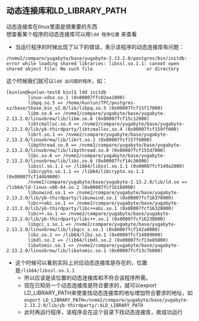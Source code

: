 ## 动态连接库和LD_LIBRARY_PATH
动态连接库在linux里面是很重要的东西  
想查看某个程序的动态连接库可以用`ldd 程序位置` 来查看  
* 当运行程序的时候出现了以下的错误，表示该程序的动态连接库有问题：
```
/nvme2/compare/yugabyte/base/yugabyte-2.13.2.0/postgres/bin/initdb: error while loading shared libraries: libssl.so.1.1: cannot open shared object file: No such file                    or directory
```
这个时候我们就可以`ldd 出问题的程序`，如：
```
[kunlun@kunlun-test8 bin]$ ldd initdb
        linux-vdso.so.1 (0x00007ffc02ea1000)
        libpq.so.5 => /home/kunlun/TPC/postgres-xz/base/tbase_bin_v2.0/lib/libpq.so.5 (0x00007fcf15f17000)
        libm.so.6 => /nvme2/compare/yugabyte/base/yugabyte-2.13.2.0/linuxbrew/lib/libm.so.6 (0x00007fcf15c12000)
        libtcmalloc.so.4 => /nvme2/compare/yugabyte/base/yugabyte-2.13.2.0/lib/yb-thirdparty/libtcmalloc.so.4 (0x00007fcf159ff000)
        librt.so.1 => /nvme2/compare/yugabyte/base/yugabyte-2.13.2.0/linuxbrew/lib/librt.so.1 (0x00007fcf157f6000)
        libpthread.so.0 => /nvme2/compare/yugabyte/base/yugabyte-2.13.2.0/linuxbrew/lib/libpthread.so.0 (0x00007fcf155d7000)
        libc.so.6 => /nvme2/compare/yugabyte/base/yugabyte-2.13.2.0/linuxbrew/lib/libc.so.6 (0x00007fcf14c36000)
        libssl.so.1.1 => /lib64/libssl.so.1.1 (0x00007fcf149a2000)
        libcrypto.so.1.1 => /lib64/libcrypto.so.1.1 (0x00007fcf144b9000)
        /nvme2/compare/yugabyte/base/yugabyte-2.13.2.0/lib/ld.so => /lib64/ld-linux-x86-64.so.2 (0x00007fcf16168000)
        libunwind.so.1 => /nvme2/compare/yugabyte/base/yugabyte-2.13.2.0/lib/yb-thirdparty/libunwind.so.1 (0x00007fcf16370000)
        libc++abi.so.1 => /nvme2/compare/yugabyte/base/yugabyte-2.13.2.0/lib/yb-thirdparty/libc++abi.so.1 (0x00007fcf16328000)
        libc++.so.1 => /nvme2/compare/yugabyte/base/yugabyte-2.13.2.0/lib/yb-thirdparty/libc++.so.1 (0x00007fcf16238000)
        libgcc_s.so.1 => /nvme2/compare/yugabyte/base/yugabyte-2.13.2.0/linuxbrew/lib/libgcc_s.so.1 (0x00007fcf142a0000)
        libz.so.1 => /lib64/libz.so.1 (0x00007fcf14089000)
        libdl.so.2 => /lib64/libdl.so.2 (0x00007fcf13e85000)
        libatomic.so.1 => /nvme2/compare/yugabyte/base/yugabyte-2.13.2.0/linuxbrew/lib/libatomic.so.1 (0x00007fcf13c7b000)
```
* 这个时候可以看到实际上对应动态连接库是存在的，位置是`/lib64/libssl.so.1.1`
  * 所以应该是该位置的动态连接库和不符合该程序所需。
  * 现在已知另一个动态连接库是符合要求的，就可以export LD_LIBRARY_PATH来使查找动态连接库的地址增加符合要求的地址，如
  `export LD_LIBRARY_PATH=/nvme2/compare/yugabyte/base/yugabyte-2.13.2.0/lib/yb-thirdparty/:$LD_LIBRARY_PATH`
  * 此时再运行程序，该程序会在这个目录下找动态连接库，故成功运行
